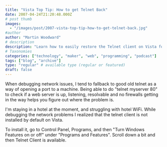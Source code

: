 ```yaml
---
title: "Vista Top Tip: How to get Telnet Back"
date: 2007-04-24T21:20:48.000Z
# post thumb
images:
  - "/images/post/2007-vista-top-tip-how-to-get-telnet-back.jpg"
#author
author: "Martin Woodward"
# description
description: "Learn how to easily restore the Telnet client on Vista for effective network troubleshooting in just a few simple steps."
# Taxonomies
categories: ["technology", "maker", "web", "programming", "podcast"]
tags: ["blog", "archive"]
type: "regular" # available type (regular or featured)
draft: false
---
```


[](http://www.woodwardweb.com/WindowsLiveWriter/VistaTopTipHowtogetTelnetBack_952B/vista%5B6%5D.png)When debugging network issues, I tend to fallback to good old telnet as a way of opening a port to a machine. Being able to do "telnet myserver 80" to check if a web server is up, listening, resolvable and no firewalls getting in the way helps you figure out where the problem is.

I'm staying in a hotel at the moment, and struggling with hotel WiFi. While debugging the network problems I realized that the telnet client is not installed by default on Vista.

To install it, go to Control Panel, Programs, and then "Turn Windows Features on or off" under "Programs and Features". Scroll down a bit and then Telnet Client is available.
